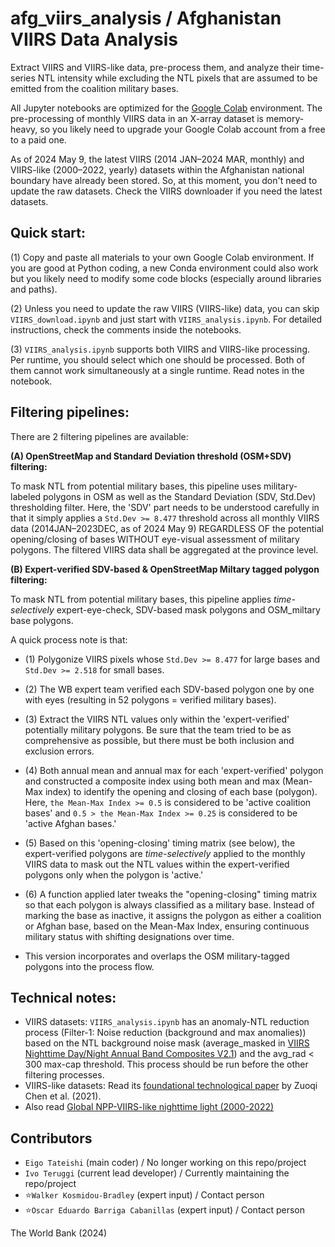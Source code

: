 # afg_viirs_analysis / Afghanistan VIIRS Data Analysis
Extract VIIRS and VIIRS-like data, pre-process them, and analyze their time-series NTL intensity while excluding the NTL pixels that are assumed to be emitted from the coalition military bases.

All Jupyter notebooks are optimized for the [Google Colab](https://colab.google/) environment. The pre-processing of monthly VIIRS data in an X-array dataset is memory-heavy, so you likely need to upgrade your Google Colab account from a free to a paid one.

As of 2024 May 9, the latest VIIRS (2014 JAN–2024 MAR, monthly) and VIIRS-like (2000–2022, yearly) datasets within the Afghanistan national boundary have already been stored. So, at this moment, you don't need to update the raw datasets. Check the VIIRS downloader if you need the latest datasets.

## Quick start:
(1) Copy and paste all materials to your own Google Colab environment. If you are good at Python coding, a new Conda environment could also work but you likely need to modify some code blocks (especially around libraries and paths).

(2) Unless you need to update the raw VIIRS (VIIRS-like) data, you can skip `VIIRS_download.ipynb` and just start with `VIIRS_analysis.ipynb`. For detailed instructions, check the comments inside the notebooks.

(3) `VIIRS_analysis.ipynb` supports both VIIRS and VIIRS-like processing. Per runtime, you should select which one should be processed. Both of them cannot work simultaneously at a single runtime. Read notes in the notebook.


## Filtering pipelines:
There are 2 filtering pipelines are available:

**(A) OpenStreetMap and Standard Deviation threshold (OSM+SDV) filtering:**

To mask NTL from potential military bases, this pipeline uses military-labeled polygons in OSM as well as the Standard Deviation (SDV, Std.Dev) thresholding filter. Here, the 'SDV' part needs to be understood carefully in that it simply applies a `Std.Dev >= 8.477` threshold across all monthly VIIRS data (2014JAN–2023DEC, as of 2024 May 9) REGARDLESS OF the potential opening/closing of bases WITHOUT eye-visual assessment of military polygons. The filtered VIIRS data shall be aggregated at the province level.


**(B) Expert-verified SDV-based & OpenStreetMap Miltary tagged polygon filtering:**

To mask NTL from potential military bases, this pipeline applies _time-selectively_ expert-eye-check, SDV-based mask polygons and OSM_miltary base polygons.

A quick process note is that:

- (1) Polygonize VIIRS pixels whose `Std.Dev >= 8.477` for large bases and `Std.Dev >= 2.518` for small bases.
- (2) The WB expert team verified each SDV-based polygon one by one with eyes (resulting in 52 polygons = verified military bases).
- (3) Extract the VIIRS NTL values only within the 'expert-verified' potentially military polygons. Be sure that the team tried to be as comprehensive as possible, but there must be both inclusion and exclusion errors.
- (4) Both annual mean and annual max for each 'expert-verified' polygon and constructed a composite index using both mean and max (Mean-Max index) to identify the opening and closing of each base (polygon). Here, `the Mean-Max Index >= 0.5` is considered to be 'active coalition bases' and `0.5 > the Mean-Max Index >= 0.25` is considered to be 'active Afghan bases.'
- (5) Based on this 'opening-closing' timing matrix (see below), the expert-verified polygons are _time-selectively_ applied to the monthly VIIRS data to mask out the NTL values within the expert-verified polygons only when the polygon is 'active.'
- (6) A function applied later tweaks the "opening-closing" timing matrix so that each polygon is always classified as a military base. Instead of marking the base as inactive, it assigns the polygon as either a coalition or Afghan base, based on the Mean-Max Index, ensuring continuous military status with shifting designations over time.

- This version incorporates and overlaps the OSM military-tagged polygons into the process flow.

## Technical notes:
- VIIRS datasets: `VIIRS_analysis.ipynb` has an anomaly-NTL reduction process (Filter-1: Noise reduction (background and max anomalies)) based on the NTL background noise mask (average_masked in [VIIRS Nighttime Day/Night Annual Band Composites V2.1](https://developers.google.com/earth-engine/datasets/catalog/NOAA_VIIRS_DNB_ANNUAL_V21#bands)) and the avg_rad < 300 max-cap threshold. This process should be run before the other filtering processes.
- VIIRS-like datasets: Read its [foundational technological paper](https://essd.copernicus.org/articles/13/889/2021/) by Zuoqi Chen et al. (2021).
- Also read [Global NPP-VIIRS-like nighttime light (2000-2022)](https://gee-community-catalog.org/projects/npp_viirs_ntl/)


## Contributors
- `Eigo Tateishi` (main coder) / No longer working on this repo/project
- `Ivo Teruggi` (current lead developer) / Currently maintaining the repo/project
- :star:`Walker Kosmidou-Bradley` (expert input) / Contact person
- :star:`Oscar Eduardo Barriga Cabanillas` (expert input) / Contact person

The World Bank (2024)
